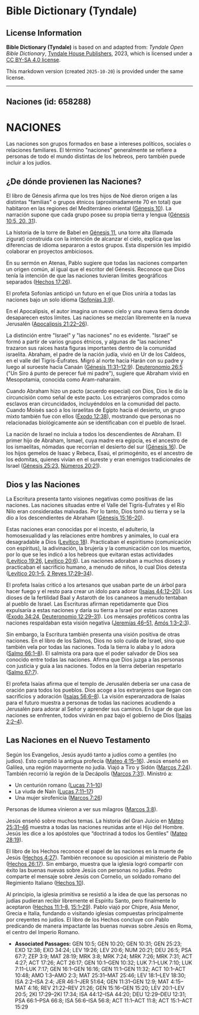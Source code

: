 # Bible Dictionary (Tyndale)

## License Information

**Bible Dictionary (Tyndale)** is based on and adapted from: _Tyndale Open Bible Dictionary_, [Tyndale House Publishers](https://tyndaleopenresources.com/), 2023, which is licensed under a [CC BY-SA 4.0 license](https://creativecommons.org/licenses/by-sa/4.0/legalcode.en).

This markdown version (created `2025-10-20`) is provided under the same license.



--------------------------------

## Naciones (id: 658288)

NACIONES
========

Las naciones son grupos formados en base a intereses políticos, sociales o relaciones familiares. El término "naciones" generalmente se refiere a personas de todo el mundo distintas de los hebreos, pero también puede incluir a los judíos.

¿De dónde provienen las Naciones?
---------------------------------

El libro de Génesis afirma que los tres hijos de Noé dieron origen a las distintas "familias" o grupos étnicos (aproximadamente 70 en total) que habitaron en las regiones del Mediterráneo oriental ([Génesis 10](https://ref.ly/Gen10:1-Gen10:32)). La narración supone que cada grupo posee su propia tierra y lengua ([Génesis 10:5, 20, 31](https://ref.ly/Gen10:5,Gen10:20,Gen10:31)).

La historia de la torre de Babel en [Génesis 11](https://ref.ly/Gen11:1-Gen11:32), una torre alta (llamada zigurat) construida con la intención de alcanzar el cielo, explica que las diferencias de idioma separaron a estos grupos. Esta dispersión les impidió colaborar en proyectos ambiciosos.

En su sermón en Atenas, Pablo sugiere que todas las naciones comparten un origen común, al igual que el escritor del Génesis. Reconoce que Dios tenía la intención de que las naciones tuvieran límites geográficos separados ([Hechos 17:26](https://ref.ly/Acts17:26)).

El profeta Sofonías anticipó un futuro en el que Dios uniría a todas las naciones bajo un solo idioma ([Sofonías 3:9](https://ref.ly/Zeph3:9)).

En el Apocalipsis, el autor imagina un nuevo cielo y una nueva tierra donde desaparecen estos límites. Las naciones se mezclan libremente en la nueva Jerusalén ([Apocalipsis 21:22–26](https://ref.ly/Rev21:22-Rev21:26)).

La distinción entre "Israel" y "las naciones" no es evidente. "Israel" se formó a partir de varios grupos étnicos, y algunas de "las naciones" trazaron sus raíces hasta figuras importantes dentro de la comunidad israelita. Abraham, el padre de la nación judía, vivió en Ur de los Caldeos, en el valle del Tigris\-Éufrates. Migró al norte hacia Harán con su padre y luego al suroeste hacia Canaán ([Génesis 11:31–12:9](https://ref.ly/Gen11:31-Gen12:9)). [Deuteronomio 26:5](https://ref.ly/Deut26:5) ("Un Siro á punto de perecer fué mi padre"), sugiere que Abraham vivió en Mesopotamia, conocida como Aram\-naharaim.

Cuando Abraham hizo un pacto (acuerdo especial) con Dios, Dios le dio la circuncisión como señal de este pacto. Los extranjeros comprados como esclavos eran circuncidados, incluyéndolos en la comunidad del pacto. Cuando Moisés sacó a los israelitas de Egipto hacia el desierto, un grupo mixto también fue con ellos ([Éxodo 12:38](https://ref.ly/Exod12:38)), mostrando que personas no relacionadas biológicamente aún se identificaban con el pueblo de Israel.

La nación de Israel no incluía a todos los descendientes de Abraham. El primer hijo de Abraham, Ismael, cuya madre era egipcia, es el ancestro de los ismaelitas, nómadas que recorrían el desierto del sur ([Génesis 16](https://ref.ly/Gen16:1-Gen16:16)). De los hijos gemelos de Isaac y Rebeca, Esaú, el primogénito, es el ancestro de los edomitas, quienes vivían en el sureste y eran enemigos tradicionales de Israel ([Génesis 25:23,](https://ref.ly/Gen25:23) [Números 20:21](https://ref.ly/Num20:21)).

Dios y las Naciones
-------------------

La Escritura presenta tanto visiones negativas como positivas de las naciones. Las naciones situadas entre el Valle del Tigris\-Éufrates y el Río Nilo eran consideradas malvadas. Por lo tanto, Dios tomó su tierra y se la dio a los descendientes de Abraham ([Génesis 15:16–20](https://ref.ly/Gen15:16-Gen15:20)).

Estas naciones eran conocidas por el incesto, el adulterio, la homosexualidad y las relaciones entre hombres y animales, lo cual era desagradable a Dios ([Levítico 18](https://ref.ly/Lev18:1-Lev18:30)). Practicaban el espiritismo (comunicación con espíritus), la adivinación, la brujería y la comunicación con los muertos, por lo que se les indicó a los hebreos que evitaran estas actividades ([Levítico 19:26,](https://ref.ly/Lev19:26) [Levítico 20:6](https://ref.ly/Lev20:6)). Las naciones adoraban a muchos dioses y practicaban el sacrificio humano, a menudo de niños, lo cual Dios detesta ([Levítico 20:1–5,](https://ref.ly/Lev20:1-Lev20:5) [2 Reyes 17:29–34](https://ref.ly/2Kgs17:29-2Kgs17:34)).

El profeta Isaías criticó a los artesanos que usaban parte de un árbol para hacer fuego y el resto para crear un ídolo para adorar ([Isaías 44:12–20](https://ref.ly/Isa44:12-Isa44:20)). Los dioses de la fertilidad Baal y Astaroth de los cananeos a menudo tentaban al pueblo de Israel. Las Escrituras afirman repetidamente que Dios expulsaría a estas naciones y daría su tierra a Israel por estas razones ([Éxodo 34:24,](https://ref.ly/Exod34:24) [Deuteronomio 12:29–31](https://ref.ly/Deut12:29-Deut12:31)). Los mensajes proféticos contra las naciones respaldaban esta visión negativa ([Jeremías 46–51,](https://ref.ly/Jer46:1-Jer51:64) [Amós 1:3–2:3](https://ref.ly/Amos1:3-Amos2:3)).

Sin embargo, la Escritura también presenta una visión positiva de otras naciones. En el libro de los Salmos, Dios no solo cuida de Israel, sino que también vela por todas las naciones. Toda la tierra lo alaba y lo adora ([Salmo 66:1–8](https://ref.ly/Ps66:1-Ps66:8)). El salmista ora para que el poder salvador de Dios sea conocido entre todas las naciones. Afirma que Dios juzga a las personas con justicia y guía a las naciones. Todos en la tierra deberían respetarlo ([Salmo 67:7](https://ref.ly/Ps67:7)).

El profeta Isaías afirma que el templo de Jerusalén debería ser una casa de oración para todos los pueblos. Dios acoge a los extranjeros que llegan con sacrificios y adoración ([Isaías 56:6–8](https://ref.ly/Isa56:6-Isa56:8)). La visión esperanzadora de Isaías para el futuro muestra a personas de todas las naciones acudiendo a Jerusalén para adorar al Señor y aprender sus caminos. En lugar de que las naciones se enfrenten, todos vivirán en paz bajo el gobierno de Dios ([Isaías 2:2–4](https://ref.ly/Isa2:2-Isa2:4)).

Las Naciones en el Nuevo Testamento
-----------------------------------

Según los Evangelios, Jesús ayudó tanto a judíos como a gentiles (no judíos). Esto cumplió la antigua profecía ([Mateo 4:15–16](https://ref.ly/Matt4:15-Matt4:16)). Jesús enseñó en Galilea, una región mayormente no judía. Viajó a Tiro y Sidón ([Marcos 7:24](https://ref.ly/Mark7:24)). También recorrió la región de la Decápolis ([Marcos 7:31](https://ref.ly/Mark7:31)). Ministró a:

* Un centurión romano ([Lucas 7:1–10](https://ref.ly/Luke7:1-Luke7:10))
* La viuda de Naín ([Lucas 7:11–17](https://ref.ly/Luke7:11-Luke7:17))
* Una mujer sirofenicia ([Marcos 7:26](https://ref.ly/Mark7:26))

Personas de Idumea vinieron a ver sus milagros ([Marcos 3:8](https://ref.ly/Mark3:8)).

Jesús enseñó sobre muchos temas. La historia del Gran Juicio en [Mateo 25:31–46](https://ref.ly/Matt25:31-Matt25:46) muestra a todas las naciones reunidas ante el Hijo del Hombre. Jesús les dice a los apóstoles que “doctrinad á todos los Gentiles” ([Mateo 28:19](https://ref.ly/Matt28:19)).

El libro de los Hechos reconoce el papel de las naciones en la muerte de Jesús ([Hechos 4:27](https://ref.ly/Acts4:27)). También reconoce su oposición al ministerio de Pablo ([Hechos 26:17](https://ref.ly/Acts26:17)). Sin embargo, muestra que la iglesia logró compartir con éxito las buenas nuevas sobre Jesús con personas no judías. Pedro comparte el mensaje sobre Jesús con Cornelio, un soldado romano del Regimiento Italiano ([Hechos 10](https://ref.ly/Acts10:1-Acts10:48)).

Al principio, la iglesia primitiva se resistió a la idea de que las personas no judías pudieran recibir libremente el Espíritu Santo, pero finalmente lo aceptaron ([Hechos 11:1–8,](https://ref.ly/Acts11:1-Acts11:8) [15:1–29](https://ref.ly/Acts15:1-Acts15:29)). Pablo viajó por Chipre, Asia Menor, Grecia e Italia, fundando o visitando iglesias compuestas principalmente por creyentes no judíos. El libro de los Hechos concluye con Pablo predicando de manera impactante las buenas nuevas sobre Jesús en Roma, el centro del Imperio Romano.

* **Associated Passages:** GEN 10:5; GEN 10:20; GEN 10:31; GEN 25:23; EXO 12:38; EXO 34:24; LEV 19:26; LEV 20:6; NUM 20:21; DEU 26:5; PSA 67:7; ZEP 3:9; MAT 28:19; MRK 3:8; MRK 7:24; MRK 7:26; MRK 7:31; ACT 4:27; ACT 17:26; ACT 26:17; GEN 10:1–GEN 10:32; LUK 7:1–LUK 7:10; LUK 7:11–LUK 7:17; GEN 16:1–GEN 16:16; GEN 11:1–GEN 11:32; ACT 10:1–ACT 10:48; AMO 1:3–AMO 2:3; MAT 25:31–MAT 25:46; LEV 18:1–LEV 18:30; ISA 2:2–ISA 2:4; JER 46:1–JER 51:64; GEN 11:31–GEN 12:9; MAT 4:15–MAT 4:16; REV 21:22–REV 21:26; GEN 15:16–GEN 15:20; LEV 20:1–LEV 20:5; 2KI 17:29–2KI 17:34; ISA 44:12–ISA 44:20; DEU 12:29–DEU 12:31; PSA 66:1–PSA 66:8; ISA 56:6–ISA 56:8; ACT 11:1–ACT 11:8; ACT 15:1–ACT 15:29


